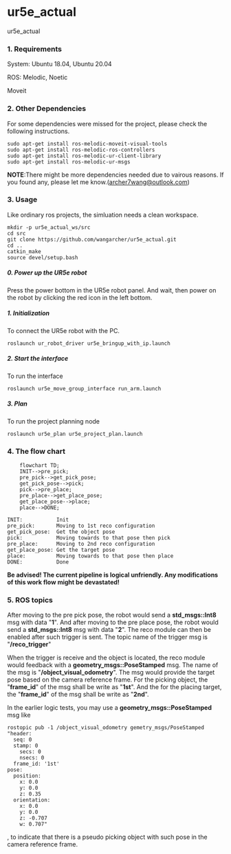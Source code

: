 # ur5e_actual
ur5e_actual

### 1. Requirements
System: Ubuntu 18.04, Ubuntu 20.04   

ROS: Melodic, Noetic    
 
Moveit   

   

### 2. Other Dependencies
For some dependencies were missed for the project, please check the following instructions.
```
sudo apt-get install ros-melodic-moveit-visual-tools
sudo apt-get install ros-melodic-ros-controllers
sudo apt-get install ros-melodic-ur-client-library
sudo apt-get install ros-melodic-ur-msgs
```

__NOTE__:There might be more dependencies needed due to vairous reasons. If you found any, please let me know.(archer7wang@outlook.com)

### 3. Usage
Like ordinary ros projects, the simluation needs a clean workspace.
```
mkdir -p ur5e_actual_ws/src
cd src
git clone https://github.com/wangarcher/ur5e_actual.git
cd ..
catkin_make
source devel/setup.bash
``` 
##### 0. Power up the UR5e robot
Press the power bottom in the UR5e robot panel. And wait, then power on the robot by clicking the red icon in the left bottom.


##### 1. Initialization
To connect the UR5e robot with the PC. 
```
roslaunch ur_robot_driver ur5e_bringup_with_ip.launch
```

##### 2. Start the interface
To run the interface
```
roslaunch ur5e_move_group_interface run_arm.launch
```

##### 3. Plan
To run the project planning node
```
roslaunch ur5e_plan ur5e_project_plan.launch
```

### 4. The flow chart
```mermaid
    flowchart TD;
    INIT-->pre_pick;
    pre_pick-->get_pick_pose;
    get_pick_pose-->pick;
    pick-->pre_place;
    pre_place-->get_place_pose;
    get_place_pose-->place;
    place-->DONE;
```
```
INIT:           Init
pre_pick:       Moving to 1st reco configuration
get_pick_pose:  Get the object pose
pick:           Moving towards to that pose then pick
pre_place:      Moving to 2nd reco configuration
get_place_pose: Get the target pose
place:          Moving towards to that pose then place
DONE:           Done
```
__Be advised! The current pipeline is logical unfriendly. Any modifications of this work flow might be devastated!__

### 5. ROS topics
After moving to the pre pick pose, the robot would send a __std_msgs::Int8__ msg with data "__1__". And after moving to the pre place pose, the robot would send a __std_msgs::Int8__ msg with data "__2__". The reco module can then be enabled after such trigger is sent. The topic name of the trigger msg is "__/reco_trigger__"

When the trigger is receive and the object is located, the reco module would feedback with a __geometry_msgs::PoseStamped__ msg. The name of the msg is "__/object_visual_odometry__".
The msg would provide the target pose based on the camera reference frame.
For the picking object, the "__frame_id__" of the msg shall be write as "__1st__".
And the for the placing target, the "__frame_id__" of the msg shall be write as "__2nd__".

In the earlier logic tests, you may use a __geometry_msgs::PoseStamped__ msg like
```
rostopic pub -1 /object_visual_odometry gemetry_msgs/PoseStamped 
"header:
  seq: 0
  stamp: 0
    secs: 0
    nsecs: 0
  frame_id: '1st'
pose:
  position:
    x: 0.0
    y: 0.0
    z: 0.35
  orientation:
    x: 0.0
    y: 0.0
    z: -0.707
    w: 0.707"
```
, to indicate that there is a pseudo picking object with such pose in the camera reference frame. 
